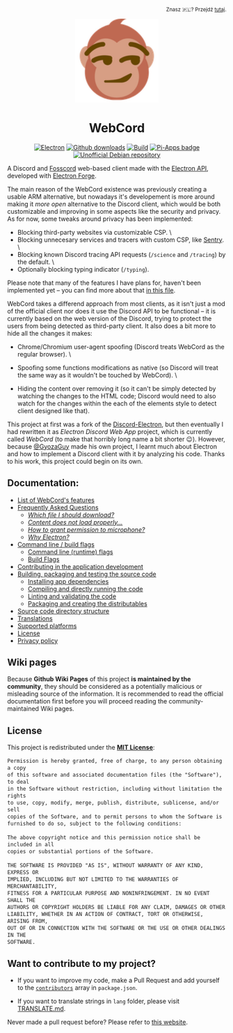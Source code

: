 <p align='right'><sub>
  Znasz 🇵🇱? Przejdź <a href='pl/Readme.md' title='Polski plik README'>tutaj</a>.
</sub></p>
<div align='center'>
<a href='https://github.com/SpacingBat3/WebCord' title="WebCord's GitHub Repository">
  <picture>
    <source srcset='https://raw.githubusercontent.com/SpacingBat3/WebCord/master/sources/assets/icons/app.png'>
    <img src='../sources/assets/icons/app.png' height='192' alt="WebCord Logo">
  </picture>
</a>

<!-- BEGIN Readable part of the Readme file. -->

# WebCord

[![Electron][badge1]][electron]
[![Github downloads][badge2]](https://github.com/SpacingBat3/WebCord/releases "Releases")
[![Build][badge3]](https://github.com/SpacingBat3/WebCord/actions/workflows/build.yml "Build state")
[![Pi-Apps badge][badge4]](https://github.com/Botspot/pi-apps "An app center with open source software for Raspberry Pi OS")
[![Unofficial Debian repository][badge5]](https://itai-nelken.github.io/Webcord_debian-repo/ "Unofficial Debian repository")
</div>

A Discord and [Fosscord] web-based client made with the [Electron API][electron],
developed with [Electron Forge][electron-forge].

The main reason of the WebCord existence was previously creating a usable ARM
alternative, but nowadays it's developement is more around making it *more open*
alternative to the Discord client, which would be both customizable and improving in some
aspects like the security and privacy. As for now, some tweaks around 
privacy has been implemented:

  - Blocking third-party websites via customizable CSP. \
  - Blocking unnecesary services and tracers with custom CSP, like [Sentry]. \
  - Blocking known Discord tracing API requests (`/science` and `/tracing`)
    by the default. \
  - Optionally blocking typing indicator (`/typing`).
  
Please note that many of the features I have plans for, haven't been implemented yet –
you can find more about that [in this file](Features.md).

WebCord takes a differend approach from most clients, as it isn't just a mod of
the official client nor does it use the Discord API to be functional – it is
currently based on the web version of the Discord, trying to protect the users
from being detected as third-party client. It also does a bit more to hide all the
changes it makes:

  - Chrome/Chromium user-agent spoofing (Discord treats WebCord as the regular
    browser). \

  - Spoofing some functions modifications as native (so Discord will treat the
    same way as it wouldn't be touched by WebCord). \

  - Hiding the content over removing it (so it can't be simply detected by
    watching the changes to the HTML code; Discord would need to also watch for
    the changes within the each of the elements style to detect client designed
    like that).

This project at first was a fork of the [Discord-Electron], but then eventually
I had rewritten it as *Electron Discord Web App* project, which is currently
called *WebCord* (to make that horribly long name a bit shorter 😉). However,
because [@GyozaGuy](https://github.com/GyozaGuy) made his own project, I learnt
much about Electron and how to implement a Discord client with it by analyzing
his code. Thanks to his work, this project could begin on its own.

## Documentation:
- [List of WebCord's features](Features.md)
- [Frequently Asked Questions](FAQ.md)
  - *[Which file I should download?](FAQ.md#1-which-file-i-should-download)*
  - *[Content does not load properly...](FAQ.md#2-imagevideocontent-does-not-load-properly-is-there-anything-i-can-do-about-it)*
  - *[How to grant permission to microphone?](FAQ.md#3-how-to-get-a-microphone-permission-for-webcord)*
  - *[Why Electron?](FAQ.md#4-why-electron)*
- [Command line / build flags](Flags.md)
  - [Command line (runtime) flags](Flags.md#command-line-runtime-flags)
  - [Build Flags](Flags.md#build-flags)
- [Contributing in the application development](Contributing.md)
- [Building, packaging and testing the source code](Build.md)
  - [Installing app dependencies](Build.md#install-app-dependencies)
  - [Compiling and directly running the code](Build.md#compile-code-and-run-app-directly-without-packaging)
  - [Linting and validating the code](Build.md#run-linter-and-validate-the-code)
  - [Packaging and creating the distributables](Build.md#packaging-creating-distributables)
- [Source code directory structure](Files.md)
- [Translations](Translate.md)
- [Supported platforms](Support.md)
- [License](../LICENSE)
- [Privacy policy](Privacy.md)

## Wiki pages

Because **Github Wiki Pages** of this project **is maintained by the community**,
they should be considered as a potentially malicious or misleading source of the
information. It is recommended to read the official documentation first before
you will proceed reading the community-maintained Wiki pages.

## License
This project is redistributed under the **[MIT License][license]**:

	Permission is hereby granted, free of charge, to any person obtaining a copy
	of this software and associated documentation files (the "Software"), to deal
	in the Software without restriction, including without limitation the rights
	to use, copy, modify, merge, publish, distribute, sublicense, and/or sell
	copies of the Software, and to permit persons to whom the Software is
	furnished to do so, subject to the following conditions:

	The above copyright notice and this permission notice shall be included in all
	copies or substantial portions of the Software.

	THE SOFTWARE IS PROVIDED "AS IS", WITHOUT WARRANTY OF ANY KIND, EXPRESS OR
	IMPLIED, INCLUDING BUT NOT LIMITED TO THE WARRANTIES OF MERCHANTABILITY,
	FITNESS FOR A PARTICULAR PURPOSE AND NONINFRINGEMENT. IN NO EVENT SHALL THE
	AUTHORS OR COPYRIGHT HOLDERS BE LIABLE FOR ANY CLAIM, DAMAGES OR OTHER
	LIABILITY, WHETHER IN AN ACTION OF CONTRACT, TORT OR OTHERWISE, ARISING FROM,
	OUT OF OR IN CONNECTION WITH THE SOFTWARE OR THE USE OR OTHER DEALINGS IN THE
	SOFTWARE.

## Want to contribute to my project?

- If you want to improve my code, make a Pull Request and add yourself to the 
  [`contributors`][npm-docs] array in `package.json`.

- If you want to translate strings in `lang` folder, please visit
  [TRANSLATE.md](Translate.md).

Never made a pull request before? Please refer to [this website][makepr].

[badge1]: https://img.shields.io/github/package-json/dependency-version/SpacingBat3/WebCord/dev/electron?color=%236CB2BF&label=Electron
[badge2]: https://img.shields.io/github/downloads/SpacingBat3/WebCord/total.svg?label=Downloads&color=%236586B3
[badge3]: https://img.shields.io/github/workflow/status/SpacingBat3/WebCord/Run%20tests?label=Build&logo=github
[badge4]: https://img.shields.io/endpoint?url=https%3A%2F%2Fwebcord-pi-apps-badge-sypgxsowx4mj.runkit.sh%2F
[badge5]: https://img.shields.io/endpoint?url=https%3A%2F%2Fwebcord-debian-badge-toklg87kjpyo.runkit.sh%2F
[Sentry]: https://sentry.io "Application Monitoring and Error Tracking Software"
[Discord-Electron]: https://github.com/GyozaGuy/Discord-Electron "An Electron Discord app designed for use on Linux systems."
[npm-docs]: https://docs.npmjs.com/cli/v7/configuring-npm/package-json#people-fields-author-contributors "People Fields | NPM Documentation"
[makepr]: https://makeapullrequest.com/ "Make a Pull Request"
[electron]: https://www.electronjs.org/ "Build cross-platform desktop apps with JavaScript, HTML, and CSS."
[electron-forge]: https://www.electronforge.io/ "A complete tool for creating, publishing, and installing modern Electron applications."
[license]: ../LICENSE "WebCord license"
[Fosscord]: https://fosscord.com "Free, open source and selfhostable Discord compatible chat, voice and video platform."
